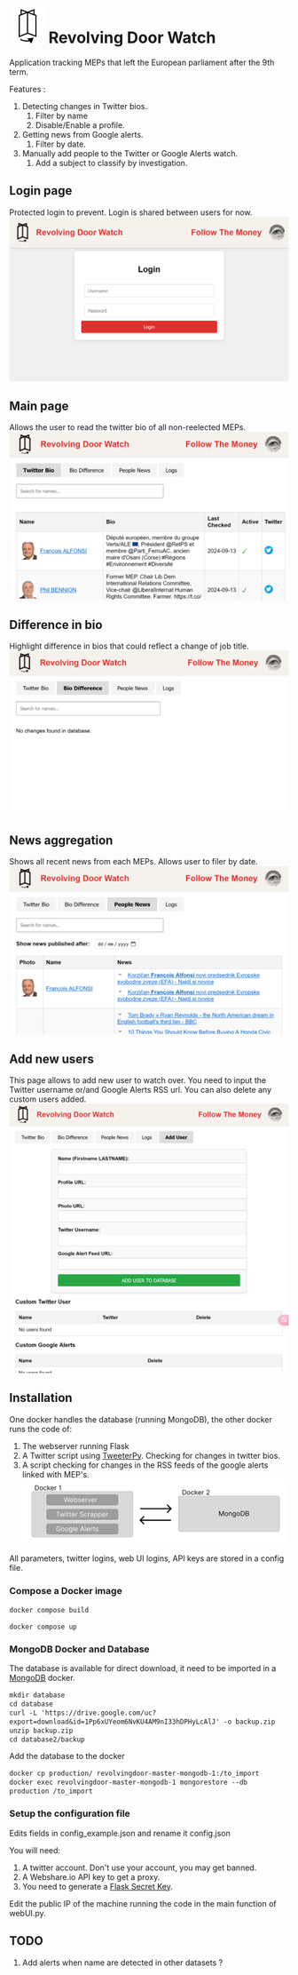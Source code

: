 # ![image](static/favicon.svg) Revolving Door Watch
Application tracking MEPs that left the European parliament after the 9th term.

Features :
1. Detecting changes in Twitter bios.
    1. Filter by name
    2. Disable/Enable a profile.
2. Getting news from Google alerts.
    1. Filter by date.
3. Manually add people to the Twitter or Google Alerts watch.
    1. Add a subject to classify by investigation. 

## Login page
Protected login to prevent. Login is shared between users for now.
![image](img/RDW_login.png)

## Main page
Allows the user to read the twitter bio of all non-reelected MEPs.
![image](img/RDW_main.png)

## Difference in bio
Highlight difference in bios that could reflect a change of job title.
![image](img/RDW_difference.png)

## News aggregation
Shows all recent news from each MEPs. Allows user to filer by date.
![image](img/RDW_News.png)

## Add new users
This page allows to add new user to watch over. You need to input the Twitter username or/and Google Alerts RSS url.
You can also delete any custom users added.
![image](img/RDW_add_user.png)

## Installation
One docker handles the database (running MongoDB), the other docker runs the code of:
1. The webserver running Flask
2. A Twitter script using [TweeterPy](https://github.com/iSarabjitDhiman/TweeterPy). Checking for changes in twitter bios.
3. A script checking for changes in the RSS feeds of the google alerts linked with MEP's.
![image](img/schematic.png)

All parameters, twitter logins, web UI logins, API keys are stored in a config file. 

### Compose a Docker image
```
docker compose build
```

```
docker compose up
```

### MongoDB Docker and Database
The database is available for direct download, it need to be imported in a [MongoDB](https://www.mongodb.com/docs/manual/tutorial/install-mongodb-community-with-docker/) docker.


```
mkdir database
cd database
curl -L 'https://drive.google.com/uc?export=download&id=1Pp6xUYeom6NvKU4AM9nI33hDPHyLcAlJ' -o backup.zip
unzip backup.zip
cd database2/backup
```
Add the database to the docker
```
docker cp production/ revolvingdoor-master-mongodb-1:/to_import
docker exec revolvingdoor-master-mongodb-1 mongorestore --db production /to_import
```

### Setup the configuration file
Edits fields in config_example.json and rename it config.json

You will need:
1. A twitter account. Don't use your account, you may get banned.
2. A Webshare.io API key to get a proxy.
3. You need to generate a [Flask Secret Key](https://whiztal.io/secret-key-generation-for-django-and-flask/).

Edit the public IP of the machine running the code in the main function of webUI.py.


## TODO
1. Add alerts when name are detected in other datasets ?
